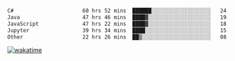 <!--START_SECTION:waka-->

```txt
C#                      60 hrs 52 mins  ██████░░░░░░░░░░░░░░░░░░░   24.31 %
Java                    47 hrs 46 mins  ████▓░░░░░░░░░░░░░░░░░░░░   19.08 %
JavaScript              47 hrs 22 mins  ████▓░░░░░░░░░░░░░░░░░░░░   18.92 %
Jupyter                 39 hrs 34 mins  ████░░░░░░░░░░░░░░░░░░░░░   15.80 %
Other                   22 hrs 26 mins  ██▒░░░░░░░░░░░░░░░░░░░░░░   08.96 %
```

<!--END_SECTION:waka-->
[![wakatime](https://wakatime.com/badge/user/6c2f442e-41b4-42e3-bc06-d5d8203ad1da.svg)](https://wakatime.com/@6c2f442e-41b4-42e3-bc06-d5d8203ad1da)
